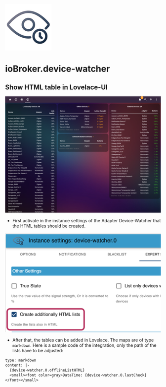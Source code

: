 ![Logo](../../admin/device-watcher.png)
# ioBroker.device-watcher

## Show HTML table in Lovelace-UI

![lovelacehtmllist](img/lovelacehtmllist.png)

- First activate in the instance settings of the Adapter Device-Watcher that the HTML tables should be created.

![dw_setting_htmllist](img/dw_setting_htmlist_EN.png)


- After that, the tables can be added in Lovelace. The maps are of type `markdown`. Here is a sample code of the integration, only the path of the lists have to be adjusted:

```
type: markdown
content: |-
  {device-watcher.0.offlineListHTML}
  <small><font color=gray>DataTime: {device-watcher.0.lastCheck}</font></small>
```